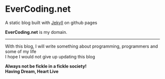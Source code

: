 # EverCoding.net

A static blog built with [Jekyll][] on github pages

**EverCoding.net** is my domain.

---

With this blog, I will write something about programming, programmers and some of my life  
I hope I would not give up updating this blog

**Always not be fickle in a fickle society!**  
**Having Dream, Heart Live**

[Jekyll]: http://jekyllrb.com
